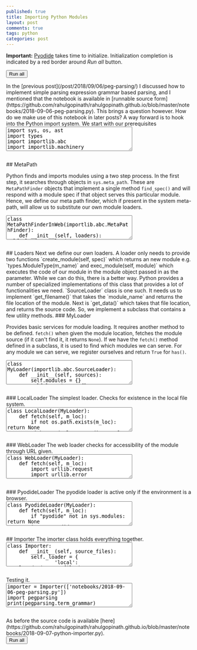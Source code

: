 ```yaml
---
published: true
title: Importing Python Modules
layout: post
comments: true
tags: python
categories: post
---
```

<script type="text/javascript">window.languagePluginUrl='/resources/pyodide/full/3.9/';</script>
<script src="/resources/pyodide/full/3.9/pyodide.js"></script>
<link rel="stylesheet" type="text/css" media="all" href="/resources/skulpt/css/codemirror.css">
<link rel="stylesheet" type="text/css" media="all" href="/resources/skulpt/css/solarized.css">
<link rel="stylesheet" type="text/css" media="all" href="/resources/skulpt/css/env/editor.css">

<script src="/resources/skulpt/js/codemirrorepl.js" type="text/javascript"></script>
<script src="/resources/skulpt/js/python.js" type="text/javascript"></script>
<script src="/resources/pyodide/js/env/editor.js" type="text/javascript"></script>

**Important:** [Pyodide](https://pyodide.readthedocs.io/en/latest/) takes time to initialize.
Initialization completion is indicated by a red border around *Run all* button.
<form name='python_run_form'>
<button type="button" name="python_run_all">Run all</button>
</form>
In the [previous post](/post/2018/09/06/peg-parsing/) I discussed how to
implement simple parsing expression grammar based parsing, and I mentioned
that the notebook is available in [runnable source form](https://github.com/rahulgopinath/rahulgopinath.github.io/blob/master/notebooks/2018-09-06-peg-parsing.py).
This brings a question however. How do we make use of this notebook in later
posts? A way forward is to hook into the Python import system.
We start with our prerequisites

<!--
############
import sys, os, ast
import types
import importlib.abc
import importlib.machinery

############
-->
<form name='python_run_form'>
<textarea cols="40" rows="4" name='python_edit'>
import sys, os, ast
import types
import importlib.abc
import importlib.machinery
</textarea><br />
<pre class='Output' name='python_output'></pre>
<div name='python_canvas'></div>
</form>
## MetaPath

Python finds
and imports modules using a two step process. In the first step, it searches
through objects in `sys.meta_path`. These are `MetaPathFinder` objects that
implement a single method `find_spec()` and will respond with a module spec
if that object serves this particular module.
Hence, we define our meta path finder, which if present in the system
meta-path, will allow us to substitute our own module loaders.

<!--
############
class MetaPathFinderInWeb(importlib.abc.MetaPathFinder):
    def __init__(self, loaders): self._loaders = loaders

    def find_spec(self, fullname, path, target=None):
        for loader in self._loaders:
            if self._loaders[loader].has(fullname):
                return importlib.machinery.ModuleSpec(fullname, self._loaders[loader])
        return None

############
-->
<form name='python_run_form'>
<textarea cols="40" rows="4" name='python_edit'>
class MetaPathFinderInWeb(importlib.abc.MetaPathFinder):
    def __init__(self, loaders): self._loaders = loaders

    def find_spec(self, fullname, path, target=None):
        for loader in self._loaders:
            if self._loaders[loader].has(fullname):
                return importlib.machinery.ModuleSpec(fullname, self._loaders[loader])
        return None
</textarea><br />
<pre class='Output' name='python_output'></pre>
<div name='python_canvas'></div>
</form>
## Loaders
Next we define our own loaders. A loader only needs to provide two functions
`create_module(self, spec)` which returns an new module e.g. `types.ModuleType(m_name)`
and exec_module(self, module)` which executes the code of our module in the
module object passed in as the parameter. While we can do this, there is a
better way. Python provides a number of specialized implementations of this
class that provides a lot of functionalities we need.
`SourceLoader` class is one such. It needs us to implement `get_filename()`
that takes the `module_name` and returns the file location of the module. Next
is `get_data()` which takes that file location, and returns the source code.
So, we implement a subclass that contains a few utility methods.
### MyLoader
 
Provides basic services for module loading. It requires another method to be
defined. `fetch()` when given the module location, fetches the module source
(if it can't find it, it returns `None`). If we have the `fetch()` method
defined in a subclass, it is used to find which modules we can serve.
For any module we can serve, we register ourselves and return `True` for `has()`.

<!--
############
class MyLoader(importlib.abc.SourceLoader):
    def __init__(self, sources):
        self.modules = {}
        self.locations = {}
        for m_loc in sources:
            src = self.fetch(m_loc)
            if src is None: continue
            m_name = self.load_src(src, m_loc)
            self.modules[m_name] = m_loc
            self.locations[m_loc] = src

    def load_src(self, src, m_loc):
        myast = ast.parse(src, filename=m_loc, mode='exec')
        if myast.body[-1].__class__ == ast.Assign and myast.body[-1].targets[0].id == '__MODULE_NAME__':
            return myast.body[-1].value.s
        return self.convert_to_name(m_loc)

    def convert_to_name(self, name):
        return name[len('notebooks/2018-09-06-'):-3].replace('-','').replace('_','')

    def get_data(self, m_loc):
        return self.locations[m_loc]

    def get_filename(self, fullname):
        return self.modules[fullname]

    def has(self, fullname):
        return fullname in self.modules

############
-->
<form name='python_run_form'>
<textarea cols="40" rows="4" name='python_edit'>
class MyLoader(importlib.abc.SourceLoader):
    def __init__(self, sources):
        self.modules = {}
        self.locations = {}
        for m_loc in sources:
            src = self.fetch(m_loc)
            if src is None: continue
            m_name = self.load_src(src, m_loc)
            self.modules[m_name] = m_loc
            self.locations[m_loc] = src

    def load_src(self, src, m_loc):
        myast = ast.parse(src, filename=m_loc, mode=&#x27;exec&#x27;)
        if myast.body[-1].__class__ == ast.Assign and myast.body[-1].targets[0].id == &#x27;__MODULE_NAME__&#x27;:
            return myast.body[-1].value.s
        return self.convert_to_name(m_loc)

    def convert_to_name(self, name):
        return name[len(&#x27;notebooks/2018-09-06-&#x27;):-3].replace(&#x27;-&#x27;,&#x27;&#x27;).replace(&#x27;_&#x27;,&#x27;&#x27;)

    def get_data(self, m_loc):
        return self.locations[m_loc]

    def get_filename(self, fullname):
        return self.modules[fullname]

    def has(self, fullname):
        return fullname in self.modules
</textarea><br />
<pre class='Output' name='python_output'></pre>
<div name='python_canvas'></div>
</form>
### LocalLoader
The simplest loader. Checks for existence in the local file system.

<!--
############
class LocalLoader(MyLoader):
    def fetch(self, m_loc):
        if not os.path.exists(m_loc): return None
        with open(m_loc, encoding='utf-8') as f: return f.read()

############
-->
<form name='python_run_form'>
<textarea cols="40" rows="4" name='python_edit'>
class LocalLoader(MyLoader):
    def fetch(self, m_loc):
        if not os.path.exists(m_loc): return None
        with open(m_loc, encoding=&#x27;utf-8&#x27;) as f: return f.read()
</textarea><br />
<pre class='Output' name='python_output'></pre>
<div name='python_canvas'></div>
</form>
### WebLoader
The web loader checks for accessibility of the module through URL given.

<!--
############
class WebLoader(MyLoader):
    def fetch(self, m_loc):
        import urllib.request
        import urllib.error
        try:
            github_repo = 'https://raw.githubusercontent.com/'
            my_repo =  'rahulgopinath/rahulgopinath.github.io'
            m_loc = github_repo + my_repo + '/master/%s' % m_loc
            return urllib.request.urlopen(m_loc).read()
        except urllib.error.URLError as e:
            return None

############
-->
<form name='python_run_form'>
<textarea cols="40" rows="4" name='python_edit'>
class WebLoader(MyLoader):
    def fetch(self, m_loc):
        import urllib.request
        import urllib.error
        try:
            github_repo = &#x27;https://raw.githubusercontent.com/&#x27;
            my_repo =  &#x27;rahulgopinath/rahulgopinath.github.io&#x27;
            m_loc = github_repo + my_repo + &#x27;/master/%s&#x27; % m_loc
            return urllib.request.urlopen(m_loc).read()
        except urllib.error.URLError as e:
            return None
</textarea><br />
<pre class='Output' name='python_output'></pre>
<div name='python_canvas'></div>
</form>
### PyodideLoader
The pyodide loader is active only if the environment is a browser.

<!--
############
class PyodideLoader(MyLoader):
    def fetch(self, m_loc):
        if "pyodide" not in sys.modules: return None
        import pyodide
        github_repo = 'https://raw.githubusercontent.com/'
        my_repo =  'rahulgopinath/rahulgopinath.github.io'
        m_loc = github_repo + my_repo + '/master/notebooks/%s' % m_loc
        return pyodide.open_url(m_loc).getvalue()

############
-->
<form name='python_run_form'>
<textarea cols="40" rows="4" name='python_edit'>
class PyodideLoader(MyLoader):
    def fetch(self, m_loc):
        if &quot;pyodide&quot; not in sys.modules: return None
        import pyodide
        github_repo = &#x27;https://raw.githubusercontent.com/&#x27;
        my_repo =  &#x27;rahulgopinath/rahulgopinath.github.io&#x27;
        m_loc = github_repo + my_repo + &#x27;/master/notebooks/%s&#x27; % m_loc
        return pyodide.open_url(m_loc).getvalue()
</textarea><br />
<pre class='Output' name='python_output'></pre>
<div name='python_canvas'></div>
</form>
## Importer
The imorter class holds everything together.

<!--
############
class Importer:
    def __init__(self, source_files):
        self._loader = {
                'local': LocalLoader(source_files),
                'web': WebLoader(source_files),
                'pyodide': PyodideLoader(source_files)}
        sys.meta_path.append(MetaPathFinderInWeb(self._loader))

############
-->
<form name='python_run_form'>
<textarea cols="40" rows="4" name='python_edit'>
class Importer:
    def __init__(self, source_files):
        self._loader = {
                &#x27;local&#x27;: LocalLoader(source_files),
                &#x27;web&#x27;: WebLoader(source_files),
                &#x27;pyodide&#x27;: PyodideLoader(source_files)}
        sys.meta_path.append(MetaPathFinderInWeb(self._loader))
</textarea><br />
<pre class='Output' name='python_output'></pre>
<div name='python_canvas'></div>
</form>
Testing it.

<!--
############
importer = Importer(['notebooks/2018-09-06-peg-parsing.py'])
import pegparsing
print(pegparsing.term_grammar)

############
-->
<form name='python_run_form'>
<textarea cols="40" rows="4" name='python_edit'>
importer = Importer([&#x27;notebooks/2018-09-06-peg-parsing.py&#x27;])
import pegparsing
print(pegparsing.term_grammar)
</textarea><br />
<pre class='Output' name='python_output'></pre>
<div name='python_canvas'></div>
</form>
As before the source code is available [here](https://github.com/rahulgopinath/rahulgopinath.github.io/blob/master/notebooks/2018-09-07-python-importer.py).

<form name='python_run_form'>
<button type="button" name="python_run_all">Run all</button>
</form>
